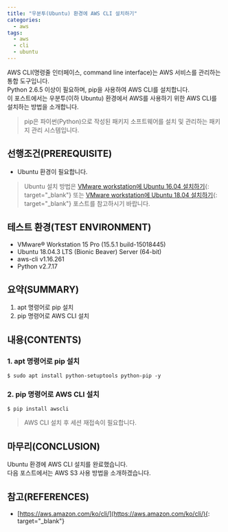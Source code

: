 ```yaml
---
title: "우분투(Ubuntu) 환경에 AWS CLI 설치하기"
categories: 
  - aws
tags: 
  - aws
  - cli
  - ubuntu
---
```



AWS CLI(명령줄 인터페이스, command line interface)는 AWS 서비스를 관리하는 통합 도구입니다. <br />
Python 2.6.5 이상이 필요하며, pip을 사용하여 AWS CLI를 설치합니다. <br />
이 포스트에서는 우분투(이하 Ubuntu) 환경에서 AWS를 사용하기 위한 AWS CLI를 설치하는 방법을 소개합니다.

> pip은 파이썬(Python)으로 작성된 패키지 소프트웨어를 설치 및 관리하는 패키지 관리 시스템입니다.


## 선행조건(PREREQUISITE)
- Ubuntu 환경이 필요합니다.

> Ubuntu 설치 방법은 [VMware workstation에 Ubuntu 16.04 설치하기](https://lindarex.github.io/ubuntu/ubuntu-1604-installation/){: target="_blank"} 또는 [VMware workstation에 Ubuntu 18.04 설치하기](https://lindarex.github.io/ubuntu/ubuntu-1804-installation/){: target="_blank"} 포스트를 참고하시기 바랍니다.


## 테스트 환경(TEST ENVIRONMENT)
- VMware® Workstation 15 Pro (15.5.1 build-15018445)
- Ubuntu 18.04.3 LTS (Bionic Beaver) Server (64-bit)
- aws-cli v1.16.261
- Python v2.7.17


## 요약(SUMMARY)
1. apt 명령어로 pip 설치
2. pip 명령어로 AWS CLI 설치


## 내용(CONTENTS)
### 1. apt 명령어로 pip 설치
```shell
$ sudo apt install python-setuptools python-pip -y
```

### 2. pip 명령어로 AWS CLI 설치
```shell
$ pip install awscli
```

> AWS CLI 설치 후 세션 재접속이 필요합니다.


## 마무리(CONCLUSION)
Ubuntu 환경에 AWS CLI 설치를 완료했습니다. <br />
다음 포스트에서는 AWS S3 사용 방법을 소개하겠습니다.


## 참고(REFERENCES)
- [https://aws.amazon.com/ko/cli/](https://aws.amazon.com/ko/cli/){: target="_blank"}
